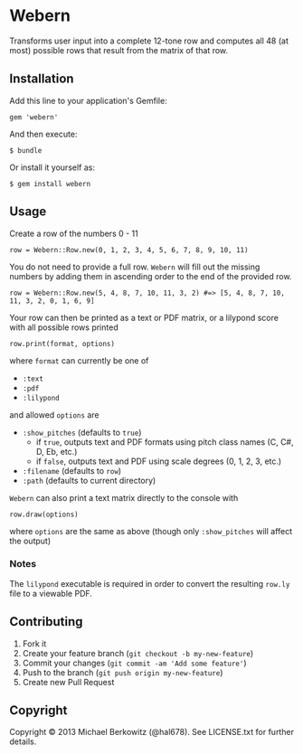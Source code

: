 # Webern

Transforms user input into a complete 12-tone row and computes all 48 (at most) possible rows that result from the matrix of that row.

## Installation

Add this line to your application's Gemfile:

    gem 'webern'

And then execute:

    $ bundle

Or install it yourself as:

    $ gem install webern

## Usage

Create a row of the numbers 0 - 11

    row = Webern::Row.new(0, 1, 2, 3, 4, 5, 6, 7, 8, 9, 10, 11)

You do not need to provide a full row. `Webern` will fill out the missing
numbers by adding them in ascending order to the end of the provided row.

    row = Webern::Row.new(5, 4, 8, 7, 10, 11, 3, 2) #=> [5, 4, 8, 7, 10, 11, 3, 2, 0, 1, 6, 9]

Your row can then be printed as a text or PDF matrix, or a lilypond score
with all possible rows printed

    row.print(format, options)

where `format` can currently be one of

* `:text`
* `:pdf`
* `:lilypond`

and allowed `options` are

* `:show_pitches` (defaults to `true`) 
  * if `true`, outputs text and PDF
formats using pitch class names (C, C#, D, Eb, etc.)
  * if `false`, outputs text and PDF using scale degrees (0, 1, 2, 3, etc.)
* `:filename` (defaults to `row`)
* `:path` (defaults to current directory)

`Webern` can also print a text matrix directly to the console with

    row.draw(options)

where `options` are the same as above (though only `:show_pitches` will affect the output)


### Notes

The `lilypond` executable is required in order to convert the resulting `row.ly` file to a viewable PDF.

## Contributing

1. Fork it
2. Create your feature branch (`git checkout -b my-new-feature`)
3. Commit your changes (`git commit -am 'Add some feature'`)
4. Push to the branch (`git push origin my-new-feature`)
5. Create new Pull Request

## Copyright

Copyright © 2013 Michael Berkowitz (@hal678). See LICENSE.txt for further details. 
